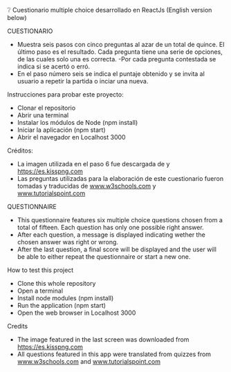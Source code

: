 ❔  Cuestionario multiple choice desarrollado en ReactJs
(English version below)


CUESTIONARIO

- Muestra seis pasos con cinco preguntas al azar de un total de quince. El último paso es el resultado. Cada pregunta tiene una serie de opciones, de las cuales solo una es correcta.
-Por cada pregunta contestada se indica si se acertó o erró.
- En el paso número seis se indica el puntaje obtenido y se invita al usuario a repetir la partida o inciar una nueva.

Instrucciones para probar este proyecto:

- Clonar el repositorio
- Abrir una terminal
- Instalar los módulos de Node (npm install)
- Iniciar la aplicación (npm start)
- Abrir el navegador en Localhost 3000

Créditos:
- La imagen utilizada en el paso 6 fue descargada de y https://es.kisspng.com
- Las preguntas utilizadas para la elaboración de este cuestionario fueron tomadas y traducidas de www.w3schools.com y www.tutorialspoint.com

QUESTIONNAIRE


- This questionnaire features six multiple choice questions chosen from a total of fifteen. Each question has only one possible right answer.
- After each question, a message is displayed indicating wether the chosen answer was right or wrong.
- After the last question, a final score will be displayed and the user will be able to either repeat the questionnaire or start a new one.

How to test this project

- Clone this whole repository
- Open a terminal
- Install node modules (npm install)
- Run the application (npm start)
- Open the web browser in Localhost 3000

Credits
- The image featured in the last screen was downloaded from https://es.kisspng.com
- All questions featured in this app were translated from quizzes from www.w3schools.com and www.tutorialspoint.com

